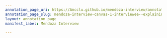 ```yaml
---
annotation_page_uri: https://Amcclu.github.io/mendoza-interview/annotations/mendoza-interview-canvas-1-interviewee--explaining-.json
annotation_page_slug: mendoza-interview-canvas-1-interviewee--explaining-
layout: annotation_page
manifest_label: Mendoza Interview

---
```


